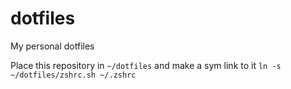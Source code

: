 # dotfiles
My personal dotfiles

Place this repository in `~/dotfiles` and make a sym link to it `ln -s ~/dotfiles/zshrc.sh ~/.zshrc`
